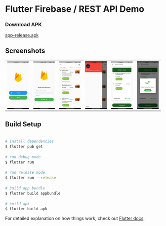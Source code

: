 # Flutter Firebase / REST API Demo

### Download APK
[app-release.apk](https://github.com/icodelifee/firebase-auth-app/raw/main/apk/app-release.apk)

## Screenshots
<table>
  <tr>
    <td> <img src="./screenshots/onboarding.jpg"  alt="1" width = 200px ></td>
    <td> <img src="./screenshots/phone auth.jpg"  alt="1" width = 200px ></td>
    <td> <img src="./screenshots/home.jpg"  alt="1" width = 200px ></td>
    <td> <img src="./screenshots/drawer.jpg"  alt="1" width = 200px ></td>
    <td> <img src="./screenshots/cart.jpg"  alt="1" width = 200px ></td>
    <td> <img src="./screenshots/order placed.jpg"  alt="1" width = 200px ></td>
   </tr> 

  </tr>
</table>

## Build Setup
``` bash

# install dependencies
$ flutter pub get

# run debug mode
$ flutter run

# run release mode
$ flutter run --release

# build app bundle
$ flutter build appbundle

# build apk
$ flutter build apk

```

  

For detailed explanation on how things work, check out [Flutter docs](https://flutter.dev/docs).
